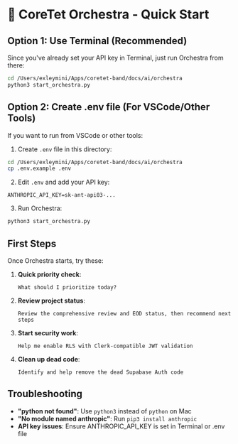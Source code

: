 # 🚀 CoreTet Orchestra - Quick Start

## Option 1: Use Terminal (Recommended)

Since you've already set your API key in Terminal, just run Orchestra from there:

```bash
cd /Users/exleymini/Apps/coretet-band/docs/ai/orchestra
python3 start_orchestra.py
```

## Option 2: Create .env file (For VSCode/Other Tools)

If you want to run from VSCode or other tools:

1. Create `.env` file in this directory:
```bash
cd /Users/exleymini/Apps/coretet-band/docs/ai/orchestra
cp .env.example .env
```

2. Edit `.env` and add your API key:
```
ANTHROPIC_API_KEY=sk-ant-api03-...
```

3. Run Orchestra:
```bash
python3 start_orchestra.py
```

## First Steps

Once Orchestra starts, try these:

1. **Quick priority check**:
   ```
   What should I prioritize today?
   ```

2. **Review project status**:
   ```
   Review the comprehensive review and EOD status, then recommend next steps
   ```

3. **Start security work**:
   ```
   Help me enable RLS with Clerk-compatible JWT validation
   ```

4. **Clean up dead code**:
   ```
   Identify and help remove the dead Supabase Auth code
   ```

## Troubleshooting

- **"python not found"**: Use `python3` instead of `python` on Mac
- **"No module named anthropic"**: Run `pip3 install anthropic`
- **API key issues**: Ensure ANTHROPIC_API_KEY is set in Terminal or .env file
